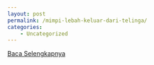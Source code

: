```yaml
---
layout: post
permalink: /mimpi-lebah-keluar-dari-telinga/
categories:
    - Uncategorized
---
```


[Baca Selengkapnya](/10)